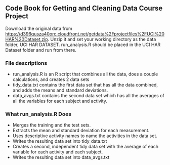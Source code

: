 ## Code Book for Getting and Cleaning Data Course Project
Download the original data from https://d396qusza40orc.cloudfront.net/getdata%2Fprojectfiles%2FUCI%20HAR%20Dataset.zip.
Unzip it and set your working directory as the data folder, UCI HAR DATASET. run_analysis.R should be placed in the UCI HAR Dataset folder and run from there.
### File descriptions
* run_analysis.R is an R script that combines all the data, does a couple calculations, and creates 2 data sets
* tidy_data.txt contains the first data set that has all the data combined, and adds the means and standard deviations.
* data_avgs.txt contains the second data set which has all the averages of all the variables for each subject and activity. 

### What run_analysis.R Does
* Merges the training and the test sets.
* Extracts the mean and standard deviation for each measurement. 
* Uses descriptive activity names to name the activities in the data set.
* Writes the resulting data set into tidy_data.txt
* Creates a second, independent tidy data set with the average of each variable for each activity and each subject.
* Writes the resulting data set into data_avgs.txt
